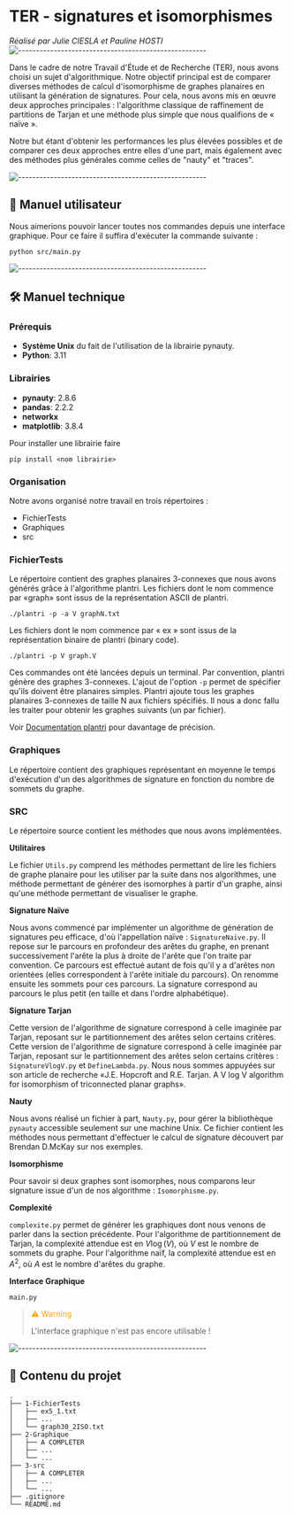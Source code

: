 # TER - signatures et isomorphismes
*Réalisé par Julie CIESLA et Pauline HOSTI*
![-----------------------------------------------------](https://raw.githubusercontent.com/andreasbm/readme/master/assets/lines/rainbow.png)

Dans le cadre de notre Travail d'Étude et de Recherche (TER), nous avons choisi un sujet d'algorithmique. Notre objectif principal est de comparer diverses méthodes de calcul d'isomorphisme de graphes planaires en utilisant la génération de signatures. Pour cela, nous avons mis en œuvre deux approches principales : l'algorithme classique de raffinement de partitions de Tarjan et une méthode plus simple que nous qualifions de « naïve ». 

Notre but étant d'obtenir les performances les plus élevées possibles et de comparer ces deux approches entre elles d'une part, mais également avec des méthodes plus générales comme celles de "nauty" et "traces".

![-----------------------------------------------------](https://raw.githubusercontent.com/andreasbm/readme/master/assets/lines/rainbow.png)
## 📑 Manuel utilisateur

Nous aimerions pouvoir lancer toutes nos commandes depuis une interface graphique. Pour ce faire il suffira d'exécuter la commande suivante : 
```
python src/main.py
```

![-----------------------------------------------------](https://raw.githubusercontent.com/andreasbm/readme/master/assets/lines/rainbow.png)
## 🛠️ Manuel technique

### Prérequis 
 - **Système Unix** du fait de l'utilisation de la librairie pynauty.
 - **Python**: 3.11

### Librairies
 - **pynauty**: 2.8.6
 - **pandas**: 2.2.2
 - **networkx**
 - **matplotlib**: 3.8.4

 Pour installer une librairie faire
 ```
pip install <nom librairie>
```


### Organisation

Notre avons organisé notre travail en trois répertoires : 
- FichierTests
- Graphiques
- src

### FichierTests

Le répertoire contient des graphes planaires 3-connexes que nous avons générés grâce à l'algorithme plantri.
Les fichiers dont le nom commence par «graph» sont issus de la représentation ASCII de plantri.
```
./plantri -p -a V graphN.txt
```
 Les fichiers dont le nom commence par « ex » sont issus de la représentation binaire de plantri (binary code).
```
./plantri -p V graph.V
```
Ces commandes ont été lancées depuis un terminal. Par convention, plantri génère des graphes 3-connexes. L'ajout de l'option ``-p`` permet de spécifier qu'ils doivent être planaires simples. Plantri ajoute tous les graphes planaires 3-connexes de taille N aux fichiers spécifiés. Il nous a donc fallu les traiter pour obtenir les graphes suivants (un par fichier).

Voir [Documentation plantri](https://users.cecs.anu.edu.au/~bdm/plantri/plantri-guide.txt) pour davantage de précision.

### Graphiques

Le répertoire contient des graphiques représentant en moyenne le temps d'exécution d'un des algorithmes de signature en fonction du nombre de sommets du graphe. 

### SRC

Le répertoire source contient les méthodes que nous avons implémentées. 

**Utilitaires**

Le fichier ``Utils.py`` comprend les méthodes permettant de lire les fichiers de graphe planaire pour les utiliser par la suite dans nos algorithmes, une méthode permettant de générer des isomorphes à partir d'un graphe, ainsi qu'une méthode permettant de visualiser le graphe. 

**Signature Naïve**

Nous avons commencé par implémenter un algorithme de génération de signatures peu efficace, d'où l'appellation naïve  : ``SignatureNaive.py``. Il repose sur le parcours en profondeur des arêtes du graphe, en prenant successivement l'arête la plus à droite de l'arête que l'on traite par convention. Ce parcours est effectué autant de fois qu'il y a d'arêtes non orientées (elles correspondent à l'arête initiale du parcours). On renomme ensuite les sommets pour ces parcours. La signature correspond au parcours le plus petit (en taille et dans l'ordre alphabétique). 

**Signature Tarjan**

Cette version de l'algorithme de signature correspond à celle imaginée par Tarjan, reposant sur le partitionnement des arêtes selon certains critères.
Cette version de l'algorithme de signature correspond à celle imaginée par Tarjan, reposant sur le partitionnement des arêtes selon certains critères : `` SignatureVlogV.py`` et ``DefineLambda.py``. Nous nous sommes appuyées sur son article de recherche «J.E. Hopcroft and R.E. Tarjan. A V log V algorithm for isomorphism of triconnected planar graphs».

**Nauty**

Nous avons réalisé un fichier à part, ``Nauty.py``, pour gérer la bibliothèque ``pynauty`` accessible seulement sur une machine Unix. Ce fichier contient les méthodes nous permettant d'effectuer le calcul de signature découvert par Brendan D.McKay sur nos exemples. 

**Isomorphisme**

Pour savoir si deux graphes sont isomorphes, nous comparons leur signature issue d'un de nos algorithme : ``Isomorphisme.py``.

**Complexité**

 ``complexite.py`` permet de générer les graphiques dont nous venons de parler dans la section précédente. Pour l'algorithme de partitionnement de Tarjan, la complexité attendue est en $V\log(V)$, où $V$ est le nombre de sommets du graphe. Pour l'algorithme naïf, la complexité attendue est en $A^2$, où $A$ est le nombre d'arêtes du graphe.

**Interface Graphique**

``main.py``

><span style="color:orange">⚠️ Warning</span>
>
> L'interface graphique n'est pas encore utilisable !

![-----------------------------------------------------](https://raw.githubusercontent.com/andreasbm/readme/master/assets/lines/rainbow.png)
## 📂 Contenu du projet

```
.
├── 1-FichierTests
│   ├── ex5_1.txt
│   ├── ...
│   └── graph30_2ISO.txt
├── 2-Graphique
│   ├── A COMPLETER
│   ├── ...
│   └── ...
├── 3-src
│   ├── A COMPLETER
│   ├── ...
│   └── ...
├── .gitignore
└── README.md
```



